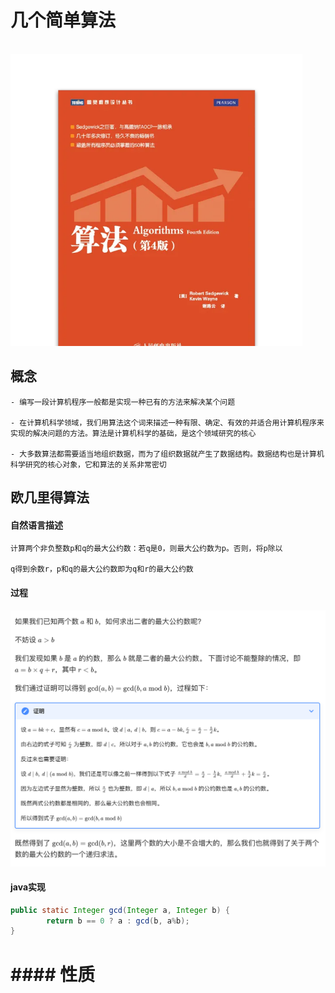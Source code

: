 # 几个简单算法

                    <img title="" src="https://github.com/huamaotang/techspace/blob/master/images/algorithms-4.png?raw=true" alt="" width="467">

## 概念

```textile
- 编写一段计算机程序一般都是实现一种已有的方法来解决某个问题

- 在计算机科学领域，我们用算法这个词来描述一种有限、确定、有效的并适合用计算机程序来实现的解决问题的方法。算法是计算机科学的基础，是这个领域研究的核心

- 大多数算法都需要适当地组织数据，而为了组织数据就产生了数据结构。数据结构也是计算机科学研究的核心对象，它和算法的关系非常密切
```

## 欧几里得算法

#### 自然语言描述

```textile
计算两个非负整数p和q的最大公约数：若q是0，则最大公约数为p。否则，将p除以

q得到余数r，p和q的最大公约数即为q和r的最大公约数
```

#### 过程

<img title="" src="https://github.com/huamaotang/techspace/blob/master/images/eu-progress.png?raw=true" alt="" width="667">



#### java实现

```java
public static Integer gcd(Integer a, Integer b) {
        return b == 0 ? a : gcd(b, a%b);
}
```

# #### 性质



### 
